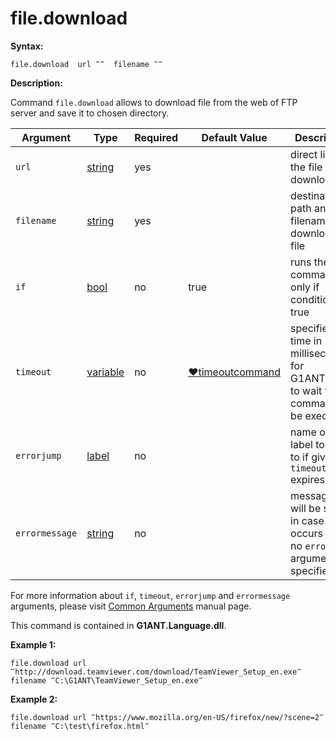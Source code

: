 # file.download

**Syntax:**

```G1ANT
file.download  url ‴‴  filename ‴‴  
```

**Description:**

Command `file.download` allows to download file from the web of FTP server and save it to chosen directory.

| Argument | Type | Required | Default Value | Description |
| -------- | ---- | -------- | ------------- | ----------- |
|`url`| [string](https://github.com/G1ANT-Robot/G1ANT.Manual/blob/master/G1ANT-Language/Structures/bool.md) | yes | | direct link to the file to be downloaded |
|`filename`| [string](https://github.com/G1ANT-Robot/G1ANT.Manual/blob/master/G1ANT-Language/Structures/bool.md) | yes |  | destination path and filename for a downloaded file |
|`if`| [bool](https://github.com/G1ANT-Robot/G1ANT.Manual/blob/master/G1ANT-Language/Structures/bool.md) | no | true | runs the command only if condition is true |
|`timeout`| [variable](https://github.com/G1ANT-Robot/G1ANT.Manual/blob/master/G1ANT-Language/Special-Characters/variable.md) | no | [♥timeoutcommand](https://github.com/G1ANT-Robot/G1ANT.Manual/blob/master/G1ANT-Language/Variables/Special-Variables.md)  | specifies time in milliseconds for G1ANT.Robot to wait for the command to be executed |
|`errorjump` | [label](https://github.com/G1ANT-Robot/G1ANT.Manual/blob/master/G1ANT-Language/Structures/bool.md) | no | | name of the label to jump to if given `timeout` expires |
|`errormessage`| [string](https://github.com/G1ANT-Robot/G1ANT.Manual/blob/master/G1ANT-Language/Structures/bool.md) | no |  | message that will be shown in case error occurs and no `errorjump` argument is specified |

For more information about `if`, `timeout`, `errorjump` and `errormessage` arguments, please visit [Common Arguments](https://github.com/G1ANT-Robot/G1ANT.Manual/blob/master/G1ANT-Language/Common-Arguments.md)  manual page.

This command is contained in **G1ANT.Language.dll**.

**Example 1:**

```G1ANT
file.download url ‴http://download.teamviewer.com/download/TeamViewer_Setup_en.exe‴ 
filename ‴C:\G1ANT\TeamViewer_Setup_en.exe‴
```

**Example 2:**

```G1ANT
file.download url ‴https://www.mozilla.org/en-US/firefox/new/?scene=2‴ 
filename ‴C:\test\firefox.html‴
```
